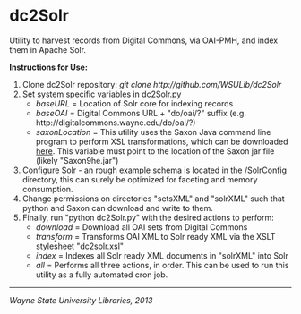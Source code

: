 dc2Solr
=======
<p>Utility to harvest records from Digital Commons, via OAI-PMH, and index them in Apache Solr.</p>

<p><strong>Instructions for Use:</strong></p>

<ol>
	<li>Clone dc2Solr repository: <em>git clone http://github.com/WSULib/dc2Solr</em></li>
	<li>Set system specific variables in dc2Solr.py
		<ul>
			<li><em>baseURL</em> = Location of Solr core for indexing records</li>
			<li><em>baseOAI</em> = Digital Commons URL + "do/oai/?" suffix (e.g. http://digitalcommons.wayne.edu/do/oai/?)</li>
			<li><em>saxonLocation</em> = This utility uses the Saxon Java command line program to perform XSL transformations, which can be downloaded <a href="http://sourceforge.net/projects/saxon/files/">here</a>.  This variable must point to the location of the Saxon jar file (likely "Saxon9he.jar")</li>
		</ul>
	</li>
	<li>Configure Solr - an rough example schema is located in the /SolrConfig directory, this can surely be optimized for faceting and memory consumption.</li>
	<li>Change permissions on directories "setsXML" and "solrXML" such that python and Saxon can download and write to them.</li>
	<li>Finally, run "python dc2Solr.py" with the desired actions to perform:
		<ul>
			<li><em>download</em> = Download all OAI sets from Digital Commons</li>
			<li><em>transform</em> = Transforms OAI XML to Solr ready XML via the XSLT stylesheet "dc2solr.xsl"</li>
			<li><em>index</em> = Indexes all Solr ready XML documents in "solrXML" into Solr</li>
			<li><em>all</em> = Performs all three actions, in order.  This can be used to run this utility as a fully automated cron job.</li>
		</ul>
	</li>
</ol>

<hr>

<em>Wayne State University Libraries, 2013</em>
